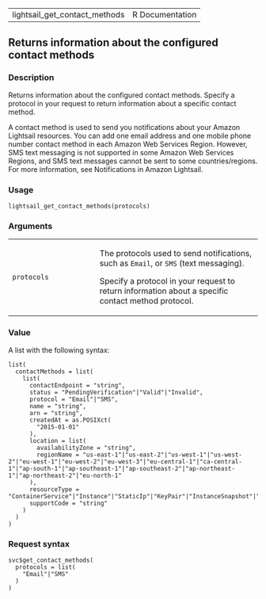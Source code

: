 <table style="width: 100%;">
<tbody>
<tr class="odd">
<td>lightsail_get_contact_methods</td>
<td style="text-align: right;">R Documentation</td>
</tr>
</tbody>
</table>

## Returns information about the configured contact methods

### Description

Returns information about the configured contact methods. Specify a
protocol in your request to return information about a specific contact
method.

A contact method is used to send you notifications about your Amazon
Lightsail resources. You can add one email address and one mobile phone
number contact method in each Amazon Web Services Region. However, SMS
text messaging is not supported in some Amazon Web Services Regions, and
SMS text messages cannot be sent to some countries/regions. For more
information, see Notifications in Amazon Lightsail.

### Usage

    lightsail_get_contact_methods(protocols)

### Arguments

<table>
<colgroup>
<col style="width: 35%" />
<col style="width: 65%" />
</colgroup>
<tbody>
<tr class="odd">
<td><code
id="lightsail_get_contact_methods_:_protocols">protocols</code></td>
<td><p>The protocols used to send notifications, such as
<code>Email</code>, or <code>SMS</code> (text messaging).</p>
<p>Specify a protocol in your request to return information about a
specific contact method protocol.</p></td>
</tr>
</tbody>
</table>

### Value

A list with the following syntax:

    list(
      contactMethods = list(
        list(
          contactEndpoint = "string",
          status = "PendingVerification"|"Valid"|"Invalid",
          protocol = "Email"|"SMS",
          name = "string",
          arn = "string",
          createdAt = as.POSIXct(
            "2015-01-01"
          ),
          location = list(
            availabilityZone = "string",
            regionName = "us-east-1"|"us-east-2"|"us-west-1"|"us-west-2"|"eu-west-1"|"eu-west-2"|"eu-west-3"|"eu-central-1"|"ca-central-1"|"ap-south-1"|"ap-southeast-1"|"ap-southeast-2"|"ap-northeast-1"|"ap-northeast-2"|"eu-north-1"
          ),
          resourceType = "ContainerService"|"Instance"|"StaticIp"|"KeyPair"|"InstanceSnapshot"|"Domain"|"PeeredVpc"|"LoadBalancer"|"LoadBalancerTlsCertificate"|"Disk"|"DiskSnapshot"|"RelationalDatabase"|"RelationalDatabaseSnapshot"|"ExportSnapshotRecord"|"CloudFormationStackRecord"|"Alarm"|"ContactMethod"|"Distribution"|"Certificate"|"Bucket",
          supportCode = "string"
        )
      )
    )

### Request syntax

    svc$get_contact_methods(
      protocols = list(
        "Email"|"SMS"
      )
    )
